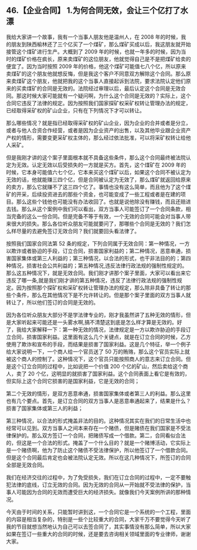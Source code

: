 ## 46.【企业合同】 1.为何合同无效，会让三个亿打了水漂
我给大家讲一个故事，我有一个当事人朋友他是温州人，在 2008 年的时候，我的朋友到陕西榆林还了三个亿买了一个煤矿，那么煤矿买成以后，我这朋友就开始接管这个煤矿进行生产。大概到了 2009 年的时候，也就一年多的时候，因为当时的煤矿价格在疯长，原来卖煤矿的这位朋友，他就觉得自己是不是把煤矿给卖的便宜了。因为当时按照 2009 年的价格，他这个煤矿可能值七八个亿，所以原来卖煤矿的这个朋友他就想反悔，但是我这个客户不同意双方解除这个合同。那么原来卖煤矿这个朋友，他就把我的这个当事人直接起诉到法院，要求法院认定他们原来的买卖煤矿的合同是无效的。法院经过审理以后，最后认定这个合同是无效合同。那这时候大家可能就有一个疑问啊，为什么这个合同是无效的？实际上，这个合同它违反了法律的规定。因为按照我们国家探矿权采矿权转让管理办法的规定，已经取得采矿权的矿山企业，只有在下列情况下才可以转让。


那么哪些情况？就是指已经取得采矿权的矿山企业，因为企业的合并或者是分立，或者与他人合资合作经营，或者是因为企业资产的出售，以及其他毕业跟企业资产产权的情形，需要变更采矿权主体的，那么经过依法批准，可以将采矿权转让给他人采矿。


但是我刚才讲的这个案子里面根本就不具备这些条件，那么这个合同最终被法院认定为无效。认定无效以后受损失的一方就是买方。首先，这个煤矿在 2009 年的时候，它本身可能值六七个亿，它本来买这个煤矿以后，如果这个合同不被认定为无效的话，他就能赚三四个亿，但是合同被认定为无效了，那么煤矿就返回给原来的卖方，那么它就赚不了这三四个亿了。事情也没有这么简单，而且他为了这个煤矿的开采，后续投资进去的那些个资金，也可能变成了一些工程或者是在建的项目。那么这些个钱他也可能没有办法收回了。也就是说他除没有赚钱，而且还赔进去钱。那么从这个案例中我们可以看出，双方当事人可能签订了一个合同条款，相当完备的这么一份合同。但是完备不等于有效，一个无效的合同可能会对当事人带来很大的损失。那么各位听众朋友可能就要问了，那哪些个合同是无效的？我们怎么样尽量的去避免签订无效合同？我们就要回头看法律了。


按照我们国家合同法第 52 条的规定，下列合同属于无效合同：第一种情况，一方以欺诈或者胁迫的手段，订立合同，损害国家利益的；第二种情况，恶意串通，损害国家集体或第三人利益的；第三种情况，以合法的形式，也干非法目的的；第四种情况，损害社会公共利益的；第五种情况,违反法律行政法规的强制性规定的。那么这五种情况下，就是无效合同。我们刚才讲那个案子里面，大家可以看出来它违反了哪一条,就是我们刚才讲的第五种情况，违反了法律行政法规的强制性规定。因为按照那个探矿权和采矿权转让管理办法的规定，那么除非具备了转让的那些个条件，那么在其他情况下是不允许转让的。但是那个案子里面的双方当事人就转让了，所以他们签订的合同是无效的。


因为各位听众朋友大部分不是学法律专业的，刚才我虽然讲了五种无效的情形，但是大家听起来可能还是一头雾水啊,搞不清楚这到底是怎么样才算是无效的。好了，我给大家解释一下：第一种无效的情况，法律规定是一方以欺诈胁迫的手段订立合同，损害国家利益。这里面有这么几个关键点，就是在订立合同的时候，乙方使用了欺诈和宣布的手段，而结果是损害了国家利益。这是几个特征，举一个例子给大家说明一下，一个商人给一个官员送了 50 万的贿赂，那么这个官员实际上就被这个商人的控制了。这种情况下，这个官员只能按照商人的意志来订立合同。但是这个订立合同的过程中，比如说把一个价值 200 个亿的矿山，然后卖给这个商人，卖了 20 个亿，这明显的就损害了国家利益。这个合同表面上看它是有效的，但实际上这个合同它损害的是国家利益，它是无效的合同；


第二个无效的情形，是双方恶意串通，损害国家集体或者第三人的利益。那么这里也有几个要点。首先，是订立合同的双方当事人是恶意串通起来了，结果是什么？损害了国家集体或第三人的利益；


第三种情况，以合法的形式掩盖非法的目的。这种情况其实在我们的日常生活中也经常可以见到。双方当事人之间本来存在一个赌债，但是赌债在我们国家是不受法律保护的。那么双方签订一个合同，把赌债写成一个借款。第二，合同看似合法的，但这是一个合法的形式。掩盖了一个什么目的？就是一个赌博活动，它实际上是一个赌债啊，他为了防止这个赌债不受法律保护，所以他签订了一个借款合同。但是这个合同最后肯定也会被法院认定无效。所以在这几种情况下，所签订的合同全部是无效合同。


我们在经济交往的过程中，为了免受损失，我们在订立合同的过程中，一定不要触犯法律的底线，订立无效的合同。因为无效的合同从一开始就不受法律的保护，当事人可能因为合同的无效而遭受巨大的经济损失。就像我们今天案例所讲的那种情况。


今天由于时间的关系，只能暂时讲到这，一个合同它是一个系统的一个工程，里面的内容是相当复杂的，特别是一些个比较重大的合同，大家千万不要觉得今天听了我的节目就想当然地认为自己可以去签合同了，其实事情没有那么简单，所以大家如果在签订一些重大的合同的时候，还是要去咨询相关领域里面的专业律师，谢谢大家。

